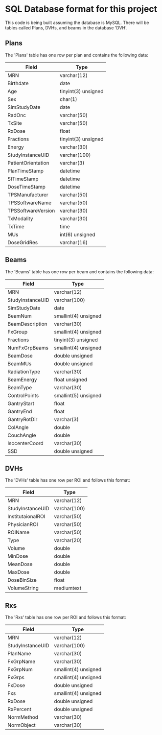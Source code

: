 # SQL Database format for this project
This code is being built assuming the database is MySQL.  There will be tables called Plans, DVHs, and beams in the database 'DVH'.  

## Plans
The 'Plans' table has one row per plan and contains the following data:  

Field | Type
----- | ----
MRN | varchar(12) | RT_Plan.PatientID
Birthdate | date | RT_Plan.PatientBirthDate
Age | tinyint(3) unsigned | RT_Plan.PatientBirthdate & RT_Plan.StudyDate
Sex | char(1) | RT_Plan.PatientSex
SimStudyDate | date | RT_Plan.StudyDate
RadOnc | varchar(50) | RT_Plan.ReferringPhysicianName
TxSite | varchar(50) | RT_Plan.RTPlanLabel (i.e., Plan name)
RxDose | float | User input point dose or max dose from dicompylercore
Fractions | tinyint(3) unsigned | Sum of RT_Plan.FractionGroupSequence[].NumberOfFractionsPlanned
Energy | varchar(30) | RT_Plan.BeamSequence[].ControlPointSequence[0].NominalBeamEnergy
StudyInstanceUID | varchar(100) | RT_Plan.StudyInstanceUID
PatientOrientation | varchar(3) | RT_Plan.PatientSetupSequence[0].PatientPosition (e.g., HFS, FFP, etc.)
PlanTimeStamp | datetime | RT_Plan.RTPlanDate and RT_Plan.RTPlanTime
StTimeStamp | datetime | RT_St.StructureSetDate and RT_St.StructureSetTime
DoseTimeStamp | datetime | RT_Dose.ContentDate and RT_Dose.ContentTime
TPSManufacturer | varchar(50) | RT_Plan.Manufacturer
TPSSoftwareName | varchar(50) | RT_Plan.ManufactuerModelName
TPSSoftwareVersion | varchar(30) | RT_Plan.SoftwareVersions
TxModality | varchar(30) | dicompyler GetPlan(), RT_Plan.BeamSequence[0].ControlPointSequence[0], RT_Plan.ManufactuerModelName
TxTime | time | TBD (Brachy and Gamma Knife only)
MUs | int(6) unsigned | Sum of RT_Plan.FractionGroupSequence[FxGroup].ReferencedBeamSequence[BeamNum].BeamMeterset (linac only)
DoseGridRes | varchar(16) | rt_dose.PixelSpacing[0], rt_dose.PixelSpacing[1], rt_dose.SliceThickness

## Beams
The 'Beams' table has one row per beam and contains the following data:

Field | Type
----- | ----
MRN | varchar(12)
StudyInstanceUID | varchar(100)         
SimStudyDate | date                 
BeamNum | smallint(4) unsigned 
BeamDescription | varchar(30)          
FxGroup | smallint(4) unsigned 
Fractions | tinyint(3) unsigned  
NumFxGrpBeams | smallint(4) unsigned 
BeamDose | double unsigned      
BeamMUs | double unsigned      
RadiationType | varchar(30)          
BeamEnergy | float unsigned       
BeamType | varchar(30)          
ControlPoints | smallint(5) unsigned 
GantryStart | float                           
GantryEnd | float                
GantryRotDir | varchar(3)
ColAngle | double               
CouchAngle | double               
IsocenterCoord | varchar(30)          
SSD | double unsigned

## DVHs
The 'DVHs' table has one row per ROI and follows this format:

Field | Type
----- | ----
MRN | varchar(12)
StudyInstanceUID | varchar(100)
InstitutaionalROI | varchar(50) 
PhysicianROI | varchar(50)
ROIName | varchar(50)
Type | varchar(20) 
Volume | double      
MinDose | double      
MeanDose | double      
MaxDose | double      
DoseBinSize | float       
VolumeString | mediumtext

## Rxs
The 'Rxs' table has one row per ROI and follows this format:

Field | Type
----- | ----
MRN | varchar(12)
StudyInstanceUID | varchar(100)
PlanName | varchar(30)
FxGrpName | varchar(30)
FxGrpNum | smallint(4) unsigned
FxGrps | smallint(4) unsigned
FxDose | double unsigned
Fxs | smallint(4) unsigned
RxDose | double unsigned
RxPercent | double unsigned
NormMethod | varchar(30)
NormObject | varchar(30)